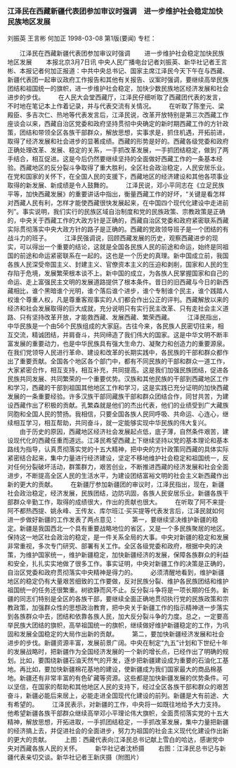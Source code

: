 ### 江泽民在西藏新疆代表团参加审议时强调　进一步维护社会稳定加快民族地区发展
刘振英  王言彬  何加正
1998-03-08
第1版(要闻)
专栏：

　　江泽民在西藏新疆代表团参加审议时强调
　　进一步维护社会稳定加快民族地区发展
　　本报北京3月7日讯  中央人民广播电台记者刘振英、新华社记者王言彬、本报记者何加正报道：中共中央总书记、国家主席江泽民今天下午在与西藏、新疆代表团一起审议政府工作报告和其他有关报告、议案时强调，要继续高举民族团结和祖国统一的旗帜，进一步维护社会稳定，加快少数民族地区经济发展和社会进步的步伐。
　　在人民大会堂西藏厅，江泽民仔细听取了西藏团代表的发言，不时地在笔记本上作着记录，并与代表交流有关情况。
　　在听取了陈奎元、梁殿臣、多吉次仁、热地等代表发言后，江泽民说，改革开放特别是第三次西藏工作座谈会以来，西藏自治区党委和政府坚持贯彻中央确定的新时期西藏工作的方针政策，团结和带领全区各族干部群众，解放思想，实事求是，抓住机遇，开拓前进，取得了经济发展和社会进步的显著成绩。西藏的形势是好的。西藏各级党委和政府正确处理改革、发展、稳定的关系，一手抓改革发展，一手抓团结稳定，做到了两手结合，相互促进。这是今后仍然要继续坚持的全面做好西藏工作的一条基本经验。西藏地区的反分裂斗争取得了重大胜利，全区社会政治稳定，人民安居乐业。在党和国家的关怀下，在全国人民的支援下，西藏地区的经济建设和其他各项事业取得的新发展、新成绩是令人鼓舞的。
　　江泽民说，邓小平同志在《立足民族平等，加快西藏发展》的重要讲话中指出，衡量西藏工作的好坏，“关键是看怎样对西藏人民有利，怎样才能使西藏很快发展起来，在中国四个现代化建设中走进前列”。事实说明，我们实行的民族区域自治制度和党的民族政策、宗教政策是正确的，中央关于西藏工作的大政方针是正确的，西藏自治区党委和政府紧密联系西藏实际贯彻落实中央大政方针的路子是正确的。西藏的党政领导班子是一个团结的有战斗力的班子。
　　江泽民强调说，回顾西藏发展的历史，观察西藏进步的现实，可以得出一个重要的结论，这就是全国各民族人民的前途和命运，始终是同祖国的前途和命运紧密联系在一起的。这也是一个历史的真理。新中国成立前，我国各族人民深受帝国主义、封建主义、官僚资本主义的压迫和剥削，国家和人民的生存陷于危境，发展繁荣根本谈不上。新中国的成立，为各族人民掌握国家和自己的命运、走上富强民主文明的发展道路提供了根本条件。昔日的旧西藏与今日的新西藏相比，谁个黑暗谁个光明，谁个落后谁个进步，谁个专制谁个民主，谁个践踏人权谁个尊重人权，凡是尊重客观事实的人们都会作出公正的评判。西藏解放以来的经济和社会发展取得的巨大成就，充分说明只有实行民主改革、只有走社会主义道路、只有坚持改革开放，才能救西藏、发展西藏、繁荣西藏。
　　江泽民指出，中华民族是一个由56个民族组成的大家庭。古往今来，各民族人民密切往来，相互交流，精诚团结，并肩奋斗，共同缔造了我们伟大的国家。这是中华文明不断丰富发展的重要动力，也是中华民族具有强大生命力、凝聚力和创造力的重要源泉。在我们党领导人民进行革命、建设和改革的长期实践中，各民族的干部和群众都作出了重要贡献。全国各个地区各个部门中，都有不同民族的干部和群众一道工作，大家紧密合作，相互支持，相互补充，共同提高。这是我们加强民族团结，促进各民族共同发展、共同繁荣的一个重要优势。汉族和其他民族的干部到西藏地区工作和学习，西藏的干部到祖国其他地区工作和学习，这是实践已充分证明的加快西藏发展的一条重要经验。许多汉族干部同藏族干部和群众团结合作，同甘共苦，为建设西藏作出了积极的贡献。孔繁森就是他们的杰出代表，他们的业绩受到广大藏族同胞和全国人民的赞扬。我相信，只要全国各族人民同呼吸、共命运、心连心，继续相互学习，相互帮助，共同奋斗，就一定能够实现中华民族的伟大复兴。
　　由于历史的原因，西藏地区经济社会发展起点低，底子薄，自然条件艰苦，建设现代化的西藏任重而道远。江泽民希望西藏上下继续坚持以党的基本理论和基本路线为指导，认真贯彻落实党的十五大精神，把中央的方针政策同西藏的具体实际紧密结合起来，集中力量进行经济建设，坚定不移地维护社会稳定和祖国统一，反对任何分裂破坏活动，群策群力，艰苦创业，不断推进西藏的经济发展和社会全面进步，不断提高全区人民的生活水平，为建设团结富裕文明的社会主义新西藏作出新的更大的贡献。
　　在新疆厅参加新疆团的审议时，江泽民指出，现在，新疆社会政治稳定，经济发展，民族团结，边防巩固，各族人民安居乐业。新疆各族干部群众辛勤工作，取得的成绩很大，作出的贡献也很大。
　　在听取了阿不来提·阿不都热西提、姚永峰、王传友、库尔班江·买买提等代表发言后，江泽民就如何进一步做好新疆的工作发表了两点意见：
　　第一，要继续坚决维护新疆的稳定。新疆是我国西北一个具有重要战略地位的省区，又是一个多民族聚居的地区。保持这一地区社会政治的稳定，是一件关系全局的大事。中央对新疆的稳定和发展非常重视，多次专门研究、部署有关工作。全区各级党委和政府，根据中央的决策，为维护国家统一，维护新疆稳定，加快新疆经济的发展，保障各族群众的利益和安全，扎扎实实地做了很多工作。事实证明，中央对新疆工作的决策是正确的，自治区党委和政府贯彻落实中央精神是得力的。
　　必须清醒地看到，维护新疆地区的稳定仍有大量艰苦细致的工作要做，反对民族分裂、维护各民族团结和维护祖国统一的任务还很繁重。树欲静而风不止。反分裂斗争将是一项长期的任务。新疆的同志们特别是全区的各族干部，要继续全面正确地贯彻执行党的民族政策和宗教政策，加强群众性的思想政治教育，把中央关于新疆工作的指示精神进一步落实到各族群众中去，团结和依靠各族人民，加大反分裂斗争的力度。总之，一定要高举民族大团结的旗帜，高举祖国统一的旗帜，继续做好维护新疆稳定的工作，为巩固和发展全国稳定的大局作出新的贡献。
　　第二，要加快新疆经济发展和社会进步的步伐。新疆资源丰富，发展前景广阔。中央在制定“九五”计划和下世纪十年的发展战略时，把新疆作为全国经济发展的一个新的增长点，已经作出了明确的规划。比如，要围绕新疆石油天然气的开发，逐步把新疆建设成为重要的石油化工基地。再比如，要加快新疆棉花基地的建设，使新疆成为我们国家最大的商品棉基地。新疆还有非常丰富的有色矿藏等资源。这些都是加快新疆发展的优势条件。可以坚信，在国家的帮助和其他地区人民的支持下，经过全区各族干部和群众的艰苦奋斗，新疆必能后来居上，必能走进全国现代化建设的前列。新疆是大有前途、大有希望的。
　　江泽民表示，对新疆的工作，中央将一如既往地给予大力支持。他希望新疆各族干部群众继续高举邓小平理论伟大旗帜，全面贯彻落实党的十五大精神，解放思想，开拓进取，一手抓团结稳定，一手抓改革发展，集中力量把新疆的经济搞上去，并促进社会的全面进步，努力为祖国的社会主义现代化建设作出新的更大的贡献。
　　上图：西藏代表向江泽民总书记献上雪白的哈达，感谢党中央对西藏各族人民的关怀。
　　新华社记者沈桥摄
　　右图：江泽民总书记与新疆代表亲切交谈。新华社记者王新庆摄（附图片）
